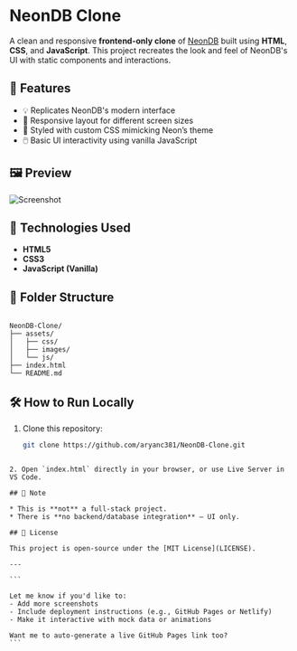
# NeonDB Clone

A clean and responsive **frontend-only clone** of [NeonDB](https://neon.tech/) built using **HTML**, **CSS**, and **JavaScript**. This project recreates the look and feel of NeonDB's UI with static components and interactions.

## 🌟 Features

- 💡 Replicates NeonDB's modern interface
- 📱 Responsive layout for different screen sizes
- 🎨 Styled with custom CSS mimicking Neon’s theme
- 🖱️ Basic UI interactivity using vanilla JavaScript

## 🖼️ Preview

![Screenshot](./assets/images/screenshot.png) <!-- Update with correct path -->

## 🚀 Technologies Used

- **HTML5**
- **CSS3**
- **JavaScript (Vanilla)**

## 📁 Folder Structure

```

NeonDB-Clone/
├── assets/
│   ├── css/
│   ├── images/
│   └── js/
├── index.html
└── README.md

````

## 🛠️ How to Run Locally

1. Clone this repository:
   ```bash
   git clone https://github.com/aryanc381/NeonDB-Clone.git
````

2. Open `index.html` directly in your browser, or use Live Server in VS Code.

## 📌 Note

* This is **not** a full-stack project.
* There is **no backend/database integration** — UI only.

## 📜 License

This project is open-source under the [MIT License](LICENSE).

---

```

Let me know if you'd like to:
- Add more screenshots
- Include deployment instructions (e.g., GitHub Pages or Netlify)
- Make it interactive with mock data or animations

Want me to auto-generate a live GitHub Pages link too?
```
